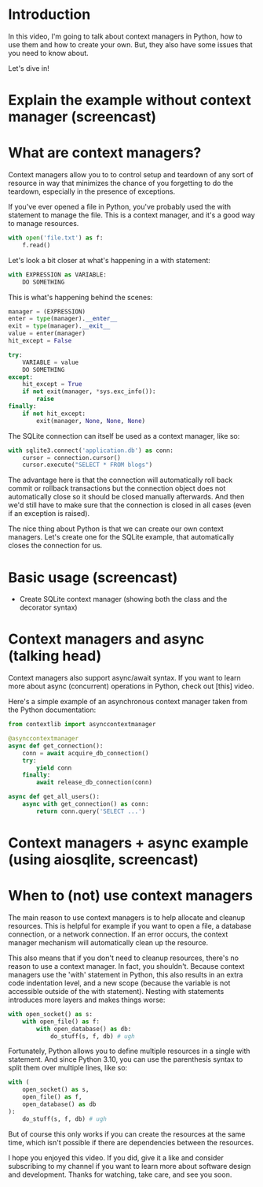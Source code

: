 # Introduction

In this video, I'm going to talk about context managers in Python, how to use them and how to create your own. But, they also have some issues that you need to know about.

Let's dive in!

# Explain the example without context manager (screencast)

# What are context managers?

Context managers allow you to to control setup and teardown of any sort of resource in way that minimizes the chance of you forgetting to do the teardown, especially in the presence of exceptions.

If you've ever opened a file in Python, you've probably used the with statement to manage the file. This is a context manager, and it's a good way to manage resources.

```python
with open('file.txt') as f:
    f.read()
```

Let's look a bit closer at what's happening in a with statement:

```python
with EXPRESSION as VARIABLE:
    DO SOMETHING
```

This is what's happening behind the scenes:

```python
manager = (EXPRESSION)
enter = type(manager).__enter__
exit = type(manager).__exit__
value = enter(manager)
hit_except = False

try:
    VARIABLE = value
    DO SOMETHING
except:
    hit_except = True
    if not exit(manager, *sys.exc_info()):
        raise
finally:
    if not hit_except:
        exit(manager, None, None, None)
```

The SQLite connection can itself be used as a context manager, like so:

```python
with sqlite3.connect('application.db') as conn:
    cursor = connection.cursor()
    cursor.execute("SELECT * FROM blogs")
```

The advantage here is that the connection will automatically roll back commit or rollback transactions but the connection object does not automatically close so it should be closed manually afterwards. And then we'd still have to make sure that the connection is closed in all cases (even if an exception is raised).

The nice thing about Python is that we can create our own context managers. Let's create one for the SQLite example, that automatically closes the connection for us.

# Basic usage (screencast)

- Create SQLite context manager (showing both the class and the decorator syntax)

# Context managers and async (talking head)

Context managers also support async/await syntax. If you want to learn more about async (concurrent) operations in Python, check out [this] video.

Here's a simple example of an asynchronous context manager taken from the Python documentation:

```python
from contextlib import asynccontextmanager

@asynccontextmanager
async def get_connection():
    conn = await acquire_db_connection()
    try:
        yield conn
    finally:
        await release_db_connection(conn)

async def get_all_users():
    async with get_connection() as conn:
        return conn.query('SELECT ...')
```

# Context managers + async example (using aiosqlite, screencast)

# When to (not) use context managers

The main reason to use context managers is to help allocate and cleanup resources. This is helpful for example if you want to open a file, a database connection, or a network connection. If an error occurs, the context manager mechanism will automatically clean up the resource.

This also means that if you don't need to cleanup resources, there's no reason to use a context manager. In fact, you shouldn't. Because context managers use the 'with' statement in Python, this also results in an extra code indentation level, and a new scope (because the variable is not accessible outside of the with statement). Nesting with statements introduces more layers and makes things worse:

```python
with open_socket() as s:
    with open_file() as f:
        with open_database() as db:
            do_stuff(s, f, db) # ugh
```

Fortunately, Python allows you to define multiple resources in a single with statement. And since Python 3.10, you can use the parenthesis syntax to split them over multiple lines, like so:

```python
with (
    open_socket() as s,
    open_file() as f,
    open_database() as db
):
    do_stuff(s, f, db) # ugh
```

But of course this only works if you can create the resources at the same time, which isn't possible if there are dependencies between the resources.

I hope you enjoyed this video. If you did, give it a like and consider subscribing to my channel if you want to learn more about software design and development. Thanks for watching, take care, and see you soon.
